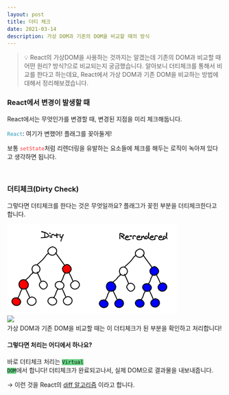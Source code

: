 ```yaml
---
layout: post
title: 더티 체크
date: 2021-03-14
description: 가상 DOM과 기존의 DOM을 비교할 때의 방식
---
```


> 💡 React의 가상DOM을 사용하는 것까지는 알겠는데 기존의 DOM과 비교할 때 어떤 원리? 방식?으로 비교되는지 궁금했습니다.
알아보니 더티체크를 통해서 비교를 한다고 하는데요, React에서 가상 DOM과 기존 DOM을 비교하는 방법에 대해서 정리해보겠습니다.

### React에서 변경이 발생할 때
React에서는 무엇인가를 변경할 때, 변경된 지점을 미리 체크해둡니다.

<code style="color: #2698BA;">React</code>: 여기가 변했어! 플래그를 꽂아둘게!

보통 <code style="color: #FF3636;">setState</code>처럼 리렌더링을 유발하는 요소들에 체크를 해두는 로직이 녹아져 있다고 생각하면 됩니다.

<br />

### 더티체크(Dirty Check)
그렇다면 더티체크를 한다는 것은 무엇일까요?
플래그가 꽂힌 부분을 더티체크한다고 합니다.
<div class="img_row">
	<img class="col three" src="/img/dirty-check.png">
</div>
<div class="img_row">
	<img class="col three" src="{{ site.baseurl }}/img/dirty-check.png">
</div>
가상 DOM과 기존 DOM을 비교할 때는 이 더티체크가 된 부분을 확인하고 처리합니다!

#### 그렇다면 처리는 어디에서 하나요?
바로 더티체크 처리는 <code style="background-color: #65d381;">Virtual DOM</code>에서 합니다!
더티체크가 완료되고나서, 실제 DOM으로 결과물을 내보내줍니다.

→ 이런 것을 React의 [diff 알고리즘](https://calendar.perfplanet.com/2013/diff/) 이라고 합니다.
